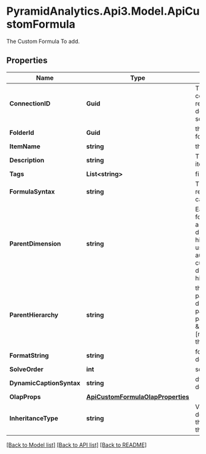 # PyramidAnalytics.Api3.Model.ApiCustomFormula
The Custom Formula To add.

## Properties

Name | Type | Description | Notes
------------ | ------------- | ------------- | -------------
**ConnectionID** | **Guid** | The ID of the connection object representing the details of the data sources. | 
**FolderId** | **Guid** | the destination folder for the item | 
**ItemName** | **string** | the name of the item | 
**Description** | **string** | The description of the item | [optional] 
**Tags** | **List&lt;string&gt;** | file tags for filtering | [optional] 
**FormulaSyntax** | **string** | The script representation of the calculation. | 
**ParentDimension** | **string** | Each custom formula/list must have a designated parent dimension and hierarchy; Pyramid uses heuristics to automatically assign a custom calculation to a dimension and hierarchy. | 
**ParentHierarchy** | **string** | the parent hierarchy paired with the dimension, see parentDimension - if parentDimension is \&quot;[measures]\&quot; than this is not needed | [optional] 
**FormatString** | **string** | formatString description | [optional] 
**SolveOrder** | **int** | solveOrder description | [optional] 
**DynamicCaptionSyntax** | **string** | dynamicCaptionSyntax description | [optional] 
**OlapProps** | [**ApiCustomFormulaOlapProperties**](ApiCustomFormulaOlapProperties.md) |  | [optional] 
**InheritanceType** | **string** | Value used to determine the type of the item receiving, use the class name | [optional] [default to "ApiCustomFormula"]

[[Back to Model list]](../README.md#documentation-for-models) [[Back to API list]](../README.md#documentation-for-api-endpoints) [[Back to README]](../README.md)

